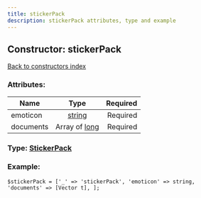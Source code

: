 ```yaml
---
title: stickerPack
description: stickerPack attributes, type and example
---
```

## Constructor: stickerPack  
[Back to constructors index](index.md)



### Attributes:

| Name     |    Type       | Required |
|----------|:-------------:|---------:|
|emoticon|[string](../types/string.md) | Required|
|documents|Array of [long](../types/long.md) | Required|



### Type: [StickerPack](../types/StickerPack.md)


### Example:

```
$stickerPack = ['_' => 'stickerPack', 'emoticon' => string, 'documents' => [Vector t], ];
```  

